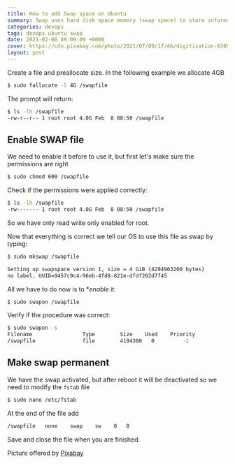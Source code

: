 ```yaml
---
title: How to add Swap space on Ubuntu
summary: Swap uses hard disk space memory (swap space) to store information from RAM and release some space from RAM.
categories: devops
tags: devops ubuntu swap
date: 2021-02-08 09:09:09 +0000
cover: https://cdn.pixabay.com/photo/2021/07/09/17/46/digitization-6399666_1280.jpg
layout: post
---
```


Create a file and preallocate size. In the following example we allocate 4GB

```sh
$ sudo fallocate -l 4G /swapfile
```

The prompt will return:

```sh
$ ls -lh /swapfile
-rw-r--r-- 1 root root 4.0G Feb  8 08:50 /swapfile
```

## Enable SWAP file

We need to enable it before to use it, but first let's make sure the permissions are right

```sh
$ sudo chmod 600 /swapfile
```

Check if the permissions were applied correctly:

```sh
$ ls -lh /swapfile
-rw------- 1 root root 4.0G Feb  8 08:50 /swapfile
```

So we have only read write only enabled for root.

Now that everything is correct we tell our OS to use this file as swap by typing:

```sh
$ sudo mkswap /swapfile

Setting up swapspace version 1, size = 4 GiB (4294963200 bytes)
no label, UUID=9457c9c4-96eb-4fd8-821e-dfdf202d7f45
```

All we have to do now is to **enable* it:

```sh
$ sudo swapon /swapfile
```

Verify if the procedure was correct:

```sh
$ sudo swapon -s
Filename				Type		Size	Used	Priority
/swapfile               file    	4194300	  0	        -2
```

## Make swap permanent

We have the swap activated, but after reboot it will be deactivated so we need to modify the `fstab` file

```sh
$ sudo nano /etc/fstab
```

At the end of the file add

```sh
/swapfile   none    swap    sw    0   0
```

Save and close the file when you are finished.

Picture offered by [Pixabay](https://pixabay.com/images/id-6399666/)